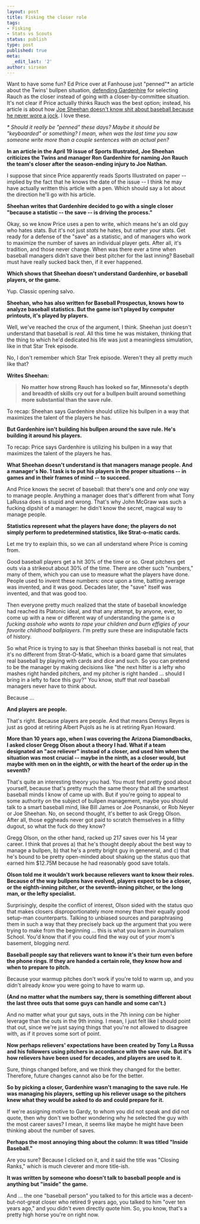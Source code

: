 ```yaml
---
layout: post
title: Fisking the closer role
tags:
- Fisking
- Stats vs Scouts
status: publish
type: post
published: true
meta:
  _edit_last: '2'
author: sirsean
---
```

Want to have some fun? Ed Price over at Fanhouse just "penned"* an article about the Twins' bullpen situation, [defending Gardenhire](http://mlb.fanhouse.com/2010/04/22/criticism-of-gardenhire-twins-is-undeserved-uninformed/) for selecting Rauch as the closer instead of going with a closer-by-committee situation. It's not clear if Price actually thinks Rauch was the best option; instead, his article is about how [Joe Sheehan doesn't know shit about baseball because he never wore a jock](http://sportsillustrated.cnn.com/vault/article/magazine/MAG1168398/index.htm). I love these.

_* Should it really be "penned" these days? Maybe it should be "keyboarded" or something? I mean, when was the last time you saw someone write more than a couple sentences with an actual pen?_

**In an article in the April 19 issue of Sports Illustrated, Joe Sheehan criticizes the Twins and manager Ron Gardenhire for naming Jon Rauch the team's closer after the season-ending injury to Joe Nathan.**

I suppose that since Price apparently reads Sports Illustrated on paper -- implied by the fact that he knows the date of the issue -- I think he may have actually written this article with a pen. Which should say a lot about the direction he'll go with his article.

**Sheehan writes that Gardenhire decided to go with a single closer "because a statistic -- the save -- is driving the process."**

Okay, so we know Price uses a pen to write, which means he's an old guy who hates stats. But it's not just _stats_ he hates, but rather _your_ stats. Get ready for a defense of the "save" as a statistic, and of managers who work to maximize the number of saves an individual player gets. After all, it's tradition, and those never change. When was there ever a time when baseball managers didn't save their best pitcher for the last inning? Baseball must have really sucked back then, if it ever happened.

**Which shows that Sheehan doesn't understand Gardenhire, or baseball players, or the game.**

Yup. Classic opening salvo.

**Sheehan, who has also written for Baseball Prospectus, knows how to analyze baseball statistics. But the game isn't played by computer printouts, it's played by players.**

Well, we've reached the crux of the argument, I think. Sheehan just doesn't understand that baseball is _real_. All this time he was mistaken, thinking that the thing to which he'd dedicated his life was just a meaningless simulation, like in that Star Trek episode.

No, I don't remember which Star Trek episode. Weren't they all pretty much like that?

**Writes Sheehan:**

> **No matter how strong Rauch has looked so far, Minnesota's depth and breadth of skills cry out for a bullpen built around something more substantial than the save rule.**

To recap: Sheehan says Gardenhire should utilize his bullpen in a way that maximizes the talent of the players he has.

**But Gardenhire isn't building his bullpen around the save rule. He's building it around his players.**

To recap: Price says Gardenhire is utilizing his bullpen in a way that maximizes the talent of the players he has.

**What Sheehan doesn't understand is that managers manage people. And a manager's No. 1 task is to put his players in the proper situations -- in games and in their frames of mind -- to succeed.**

And Price knows the secret of baseball: that there's one and _only one_ way to manage people. Anything a manager does that's different from what Tony LaRussa does is stupid and wrong. That's why John McGraw was such a fucking dipshit of a manager: he didn't know the secret, magical way to manage people.

**Statistics represent what the players have done; the players do not simply perform to predetermined statistics, like Strat-o-matic cards.**

Let me try to explain this, so we can all understand where Price is coming from.

Good baseball players get a hit 30% of the time or so. Great pitchers get outs via a strikeout about 30% of the time. There are other such "numbers," many of them, which you can use to measure what the players have done. People used to invent these numbers: once upon a time, batting average was invented, and it was good. Decades later, the "save" itself was invented, and that was good too.

Then everyone pretty much realized that the state of baseball knowledge had reached its Platonic ideal, and that any attempt, by anyone, ever, to come up with a new or different way of understanding the game is _a fucking asshole who wants to rape your children and burn effigies of your favorite childhood ballplayers_. I'm pretty sure these are indisputable facts of history.

So what Price is trying to say is that Sheehan thinks baseball is not real, that it's no different from Strat-O-Matic, which is a board game that simulates real baseball by playing with cards and dice and such. So you can pretend to be the manager by making decisions like "the next hitter is a lefty who mashes right handed pitchers, and my pitcher is right handed ... should I bring in a lefty to face this guy?" You know, stuff that _real_ baseball managers never have to think about.

Because ...

**And players are people.**

That's right. Because players are people. And that means Dennys Reyes is just as good at retiring Albert Pujols as he is at retiring Ryan Howard.

**More than 10 years ago, when I was covering the Arizona Diamondbacks, I asked closer Gregg Olson about a theory I had. What if a team designated an "ace reliever" instead of a closer, and used him when the situation was most crucial -- maybe in the ninth, as a closer would, but maybe with men on in the eighth, or with the heart of the order up in the seventh?**

That's quite an interesting theory you had. You must feel pretty good about yourself, because that's pretty much the same theory that all the smartest baseball minds I know of came up with. But if you're going to appeal to some authority on the subject of bullpen management, maybe you should talk to a smart baseball mind, like Bill James or Joe Posnanski, or Rob Neyer or Joe Sheehan. No, on second thought, it's better to ask Gregg Olson. After all, those eggheads never got paid to scratch themselves in a filthy dugout, so what the fuck do they know?

Gregg Olson, on the other hand, racked up 217 saves over his 14 year career. I think that proves a) that he's thought deeply about the best way to manage a bullpen, b) that he's a pretty bright guy in geneneral, and c) that he's bound to be pretty open-minded about shaking up the status quo that earned him $12.75M because he had reasonably good save totals.

**Olson told me it wouldn't work because relievers want to know their roles. Because of the way bullpens have evolved, players expect to be a closer, or the eighth-inning pitcher, or the seventh-inning pitcher, or the long man, or the lefty specialist.**

Surprisingly, despite the conflict of interest, Olson sided with the status quo that makes closers disproportionately more money than their equally good setup-man counterparts. Talking to unbiased sources and paraphrasing them in such a way that they precisely back up the argument that you were trying to make from the beginning ... this is what you learn in Journalism School. You'd know that if you could find the way out of your mom's basement, blogging _nerd_.

**Baseball people say that relievers want to know it's their turn even before the phone rings. If they are handed a certain role, they know how and when to prepare to pitch.**

Because your warmup pitches don't work if you're told to warm up, and you didn't already _know_ you were going to have to warm up.

**(And no matter what the numbers say, there is something different about the last three outs that some guys can handle and some can't.)**

And no matter what your gut says, outs in the 7th inning _can_ be higher leverage than the outs in the 9th inning. I mean, I just felt like I should point that out, since we're just saying things that you're not allowed to disagree with, as if it proves some sort of point.

**Now perhaps relievers' expectations have been created by Tony La Russa and his followers using pitchers in accordance with the save rule. But it's how relievers have been used for decades, and players are used to it.**

Sure, things changed before, and we think they changed for the better. Therefore, future changes cannot also be for the better.

**So by picking a closer, Gardenhire wasn't managing to the save rule. He was managing his players, setting up his reliever usage so the pitchers knew what they would be asked to do and could prepare for it.**

If we're assigning motive to Gardy, to whom you did not speak and did not quote, then why don't we bother wondering why he selected the guy with the most career saves? I mean, it seems like maybe he might have been thinking about the number of saves.

**Perhaps the most annoying thing about the column: It was titled "Inside Baseball."**

Are you sure? Because I clicked on it, and it said the title was "Closing Ranks," which is much cleverer and more title-ish.

**It was written by someone who doesn't talk to baseball people and is anything but "inside" the game.**

And ... the one "baseball person" you talked to for this article was a decent-but-not-great closer who retired 9 years ago, you talked to him "over ten years ago," and you didn't even directly quote him. So, you know, that's a pretty high horse you're on right now.
